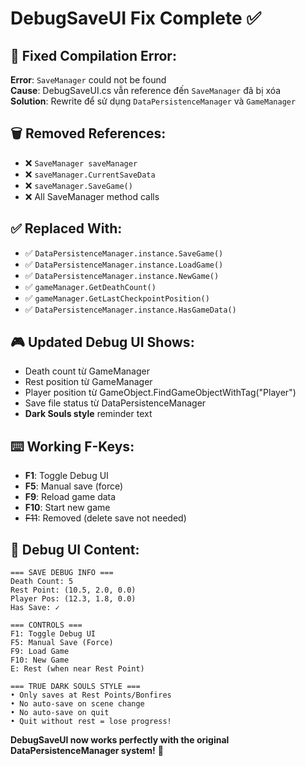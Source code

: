 # DebugSaveUI Fix Complete ✅

## 🔧 **Fixed Compilation Error:**

**Error**: `SaveManager` could not be found  
**Cause**: DebugSaveUI.cs vẫn reference đến `SaveManager` đã bị xóa  
**Solution**: Rewrite để sử dụng `DataPersistenceManager` và `GameManager`

## 🗑️ **Removed References:**
- ❌ `SaveManager saveManager`
- ❌ `saveManager.CurrentSaveData`
- ❌ `saveManager.SaveGame()`
- ❌ All SaveManager method calls

## ✅ **Replaced With:**
- ✅ `DataPersistenceManager.instance.SaveGame()`
- ✅ `DataPersistenceManager.instance.LoadGame()`  
- ✅ `DataPersistenceManager.instance.NewGame()`
- ✅ `gameManager.GetDeathCount()`
- ✅ `gameManager.GetLastCheckpointPosition()`
- ✅ `DataPersistenceManager.instance.HasGameData()`

## 🎮 **Updated Debug UI Shows:**
- Death count từ GameManager
- Rest position từ GameManager  
- Player position từ GameObject.FindGameObjectWithTag("Player")
- Save file status từ DataPersistenceManager
- **Dark Souls style** reminder text

## ⌨️ **Working F-Keys:**
- **F1**: Toggle Debug UI
- **F5**: Manual save (force)
- **F9**: Reload game data  
- **F10**: Start new game
- ~~F11~~: Removed (delete save not needed)

## 📝 **Debug UI Content:**
```
=== SAVE DEBUG INFO ===
Death Count: 5
Rest Point: (10.5, 2.0, 0.0)
Player Pos: (12.3, 1.8, 0.0)
Has Save: ✓

=== CONTROLS ===
F1: Toggle Debug UI
F5: Manual Save (Force)
F9: Load Game
F10: New Game
E: Rest (when near Rest Point)

=== TRUE DARK SOULS STYLE ===
• Only saves at Rest Points/Bonfires
• No auto-save on scene change
• No auto-save on quit
• Quit without rest = lose progress!
```

**DebugSaveUI now works perfectly with the original DataPersistenceManager system!** 🎯
